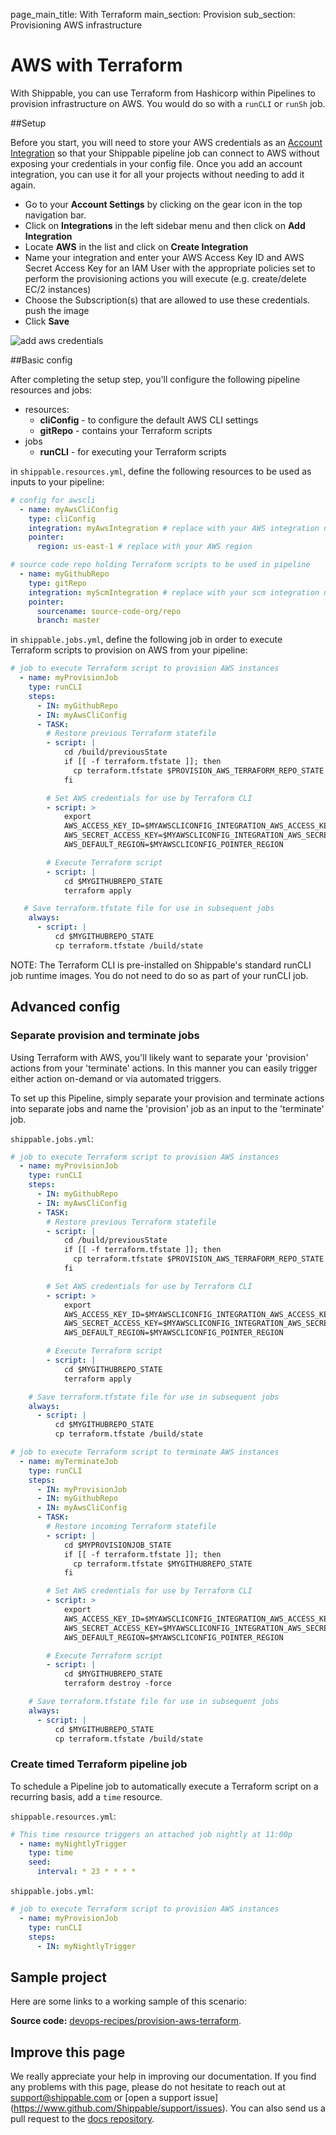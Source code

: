 page_main_title: With Terraform
main_section: Provision
sub_section: Provisioning AWS infrastructure

# AWS with Terraform
With Shippable, you can use Terraform from Hashicorp within Pipelines to
provision infrastructure on AWS. You would do so with a `runCLI` or `runSh` job.

##Setup

Before you start, you will need to store your AWS credentials as an [Account
Integration](../platform/int-overview.md) so that your Shippable pipeline job can connect to AWS
without exposing your credentials in your config file. Once you add an account
integration, you can use it for all your projects without needing to add it again.

-  Go to your **Account Settings** by clicking on the gear icon in the top
navigation bar.
-  Click on **Integrations** in the left sidebar menu and then click on **Add
Integration**
-  Locate **AWS** in the list and click on **Create Integration**
-  Name your integration and enter your AWS Access Key ID and AWS Secret Access
Key for an IAM User with the appropriate policies set to perform the provisioning
actions you will execute (e.g. create/delete EC/2 instances)
-  Choose the Subscription(s) that are allowed to use these credentials.
push the image
-  Click **Save**

<img src="../../images/provision/amazon-web-services-integration.png" alt="add
aws credentials">

##Basic config

After completing the setup step, you'll configure the following pipeline
resources and jobs:

-  resources:
    *  **cliConfig** - to configure the default AWS CLI settings
    *  **gitRepo** - contains your Terraform scripts
-  jobs
    *  **runCLI** - for executing your Terraform scripts

in `shippable.resources.yml`, define the following resources to be used as
inputs to your pipeline:

```yaml
# config for awscli
  - name: myAwsCliConfig
    type: cliConfig
    integration: myAwsIntegration # replace with your AWS integration name
    pointer:
      region: us-east-1 # replace with your AWS region

# source code repo holding Terraform scripts to be used in pipeline
  - name: myGithubRepo
    type: gitRepo
    integration: myScmIntegration # replace with your scm integration name
    pointer:
      sourcename: source-code-org/repo
      branch: master
```

in `shippable.jobs.yml`, define the following job in order to execute Terraform
scripts to provision on AWS from your pipeline:

```yaml
# job to execute Terraform script to provision AWS instances
  - name: myProvisionJob
    type: runCLI
    steps:
      - IN: myGithubRepo
      - IN: myAwsCliConfig
      - TASK:
        # Restore previous Terraform statefile
        - script: |
            cd /build/previousState
            if [[ -f terraform.tfstate ]]; then
              cp terraform.tfstate $PROVISION_AWS_TERRAFORM_REPO_STATE
            fi

        # Set AWS credentials for use by Terraform CLI
        - script: >
            export
            AWS_ACCESS_KEY_ID=$MYAWSCLICONFIG_INTEGRATION_AWS_ACCESS_KEY_ID
            AWS_SECRET_ACCESS_KEY=$MYAWSCLICONFIG_INTEGRATION_AWS_SECRET_ACCESS_KEY
            AWS_DEFAULT_REGION=$MYAWSCLICONFIG_POINTER_REGION

        # Execute Terraform script
        - script: |
            cd $MYGITHUBREPO_STATE  
            terraform apply

   # Save terraform.tfstate file for use in subsequent jobs
    always:
      - script: |
          cd $MYGITHUBREPO_STATE
          cp terraform.tfstate /build/state
```

NOTE: The Terraform CLI is pre-installed on Shippable's standard runCLI job
runtime images. You do not need to do so as part of your runCLI job.


## Advanced config
### Separate provision and terminate jobs
Using Terraform with AWS, you'll likely want to separate your 'provision' actions
from your 'terminate' actions. In this manner you can easily trigger either
action on-demand or via automated triggers.

To set up this Pipeline, simply separate your provision and terminate actions
into separate jobs and name the 'provision' job as an input to the
'terminate' job.

`shippable.jobs.yml`:
```yaml
# job to execute Terraform script to provision AWS instances
  - name: myProvisionJob
    type: runCLI
    steps:
      - IN: myGithubRepo
      - IN: myAwsCliConfig
      - TASK:
        # Restore previous Terraform statefile
        - script: |
            cd /build/previousState
            if [[ -f terraform.tfstate ]]; then
              cp terraform.tfstate $PROVISION_AWS_TERRAFORM_REPO_STATE
            fi

        # Set AWS credentials for use by Terraform CLI
        - script: >
            export
            AWS_ACCESS_KEY_ID=$MYAWSCLICONFIG_INTEGRATION_AWS_ACCESS_KEY_ID
            AWS_SECRET_ACCESS_KEY=$MYAWSCLICONFIG_INTEGRATION_AWS_SECRET_ACCESS_KEY
            AWS_DEFAULT_REGION=$MYAWSCLICONFIG_POINTER_REGION

        # Execute Terraform script
        - script: |
            cd $MYGITHUBREPO_STATE  
            terraform apply

    # Save terraform.tfstate file for use in subsequent jobs
    always:
      - script: |
          cd $MYGITHUBREPO_STATE
          cp terraform.tfstate /build/state

# job to execute Terraform script to terminate AWS instances
  - name: myTerminateJob
    type: runCLI
    steps:
      - IN: myProvisionJob     
      - IN: myGithubRepo
      - IN: myAwsCliConfig
      - TASK:
        # Restore incoming Terraform statefile
        - script: |
            cd $MYPROVISIONJOB_STATE
            if [[ -f terraform.tfstate ]]; then
              cp terraform.tfstate $MYGITHUBREPO_STATE
            fi

        # Set AWS credentials for use by Terraform CLI
        - script: >
            export
            AWS_ACCESS_KEY_ID=$MYAWSCLICONFIG_INTEGRATION_AWS_ACCESS_KEY_ID
            AWS_SECRET_ACCESS_KEY=$MYAWSCLICONFIG_INTEGRATION_AWS_SECRET_ACCESS_KEY
            AWS_DEFAULT_REGION=$MYAWSCLICONFIG_POINTER_REGION

        # Execute Terraform script
        - script: |
            cd $MYGITHUBREPO_STATE  
            terraform destroy -force

    # Save terraform.tfstate file for use in subsequent jobs
    always:
      - script: |
          cd $MYGITHUBREPO_STATE
          cp terraform.tfstate /build/state

```

### Create timed Terraform pipeline job
To schedule a Pipeline job to automatically execute a Terraform script on a
recurring basis, add a `time` resource.

`shippable.resources.yml`:
```yaml
# This time resource triggers an attached job nightly at 11:00p
  - name: myNightlyTrigger
    type: time
    seed:
      interval: * 23 * * * *
```

`shippable.jobs.yml`:
```yaml
# job to execute Terraform script to provision AWS instances
  - name: myProvisionJob
    type: runCLI
    steps:
      - IN: myNightlyTrigger
```


## Sample project

Here are some links to a working sample of this scenario:

**Source code:**  [devops-recipes/provision-aws-terraform](https://github.com/devops-recipes/provision-aws-terraform).


## Improve this page

We really appreciate your help in improving our documentation. If you find any
problems with this page, please do not hesitate to reach out at
[support@shippable.com](mailto:support@shippable.com) or [open a support issue]
(https://www.github.com/Shippable/support/issues). You can also send us a pull
request to the [docs repository](https://www.github.com/Shippable/docs).
